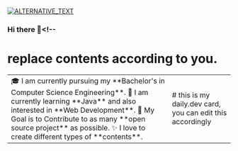 <a href="TARGET_LINK">
    <img alt="ALTERNATIVE_TEXT" src="https://img.shields.io/badge/MESSAGE1-MESSAGE2-lightgrey?color=COLOR&logo=PLATFORM_NAME" />
</a>

### Hi there 👋<!--
# replace contents according to you.
<table>
  <tr>
    <td valign="center">
      🎓 I am currently pursuing my **Bachelor's in Computer Science Engineering**.
      🌱 I am currently learning **Java** and also interested in **Web Development**.
      🎯 My Goal is to Contribute to as many **open source project** as possible.
      ✨ I love to create different types of **contents**.
<td >
# this is my daily.dev card, you can edit this accordingly
      <a href="https://www.cnet.com/a/img/resize/2f5aada0dd5f4f21e09d855658406aa026d5c102/hub/2020/06/10/06f2b84a-2241-4567-a2a5-611ebb1e2650/gettyimages-1129377183.jpg?auto=webp&fit=crop&height=900&width=1200"/></a>
    </td>
    
  </tr>
  </table>
